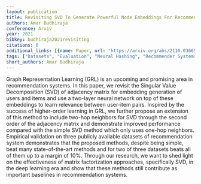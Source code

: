 ```yaml
---
layout: publication
title: Revisiting SVD To Generate Powerful Node Embeddings For Recommendation Systems
authors: Amar Budhiraja
conference: Arxiv
year: 2021
bibkey: budhiraja2021revisiting
citations: 0
additional_links: [{name: Paper, url: 'https://arxiv.org/abs/2110.03665'}]
tags: ["Datasets", "Evaluation", "Neural Hashing", "Recommender Systems"]
short_authors: Amar Budhiraja
---
```

Graph Representation Learning (GRL) is an upcoming and promising area in
recommendation systems. In this paper, we revisit the Singular Value
Decomposition (SVD) of adjacency matrix for embedding generation of users and
items and use a two-layer neural network on top of these embeddings to learn
relevance between user-item pairs. Inspired by the success of higher-order
learning in GRL, we further propose an extension of this method to include
two-hop neighbors for SVD through the second order of the adjacency matrix and
demonstrate improved performance compared with the simple SVD method which only
uses one-hop neighbors. Empirical validation on three publicly available
datasets of recommendation system demonstrates that the proposed methods,
despite being simple, beat many state-of-the-art methods and for two of three
datasets beats all of them up to a margin of 10%. Through our research, we want
to shed light on the effectiveness of matrix factorization approaches,
specifically SVD, in the deep learning era and show that these methods still
contribute as important baselines in recommendation systems.
